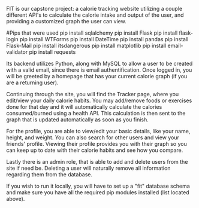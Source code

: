 FIT is our capstone project: a calorie tracking website utilizing a couple different API's to calculate the calorie intake and output of the user, and providing a customized graph the user can view.

#Pips that were used
pip install sqlalchemy
pip install Flask
pip install flask-login
pip install WTForms
pip install DateTime
pip install pandas
pip install Flask-Mail
pip install itsdangerous
pip install matplotlib
pip install email-validator
pip install requests

Its backend utilizes Python, along with MySQL to allow a user to be created with a valid email, since there is email authentification. Once logged in, you will be greeted by a homepage that has your current calorie graph (if you are a returning user).

Continuing through the site, you will find the Tracker page, where you edit/view your daily calorie habits. You may add/remove foods or exercises done for that day and it will automatically calculate the calories consumed/burned using a health API. This calculation is then sent to the graph that is updated automatically as soon as you finish.

For the profile, you are able to view/edit your basic details, like your name, height, and weight. You can also search for other users and view your friends' profile. Viewing their profile provides you with their graph so you can keep up to date with their calorie habits and see how you compare.

Lastly there is an admin role, that is able to add and delete users from the site if need be. Deleting a user will naturally remove all information regarding them from the database.

If you wish to run it locally, you will have to set up a "fit" database schema and make sure you have all the required pip modules installed (list located above). 
